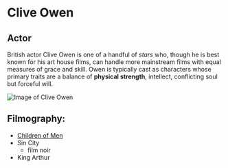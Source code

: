 # Clive Owen

<testing comment syntax>

## Actor

British actor Clive Owen is one of a handful of *stars* who, though he is best known for his art house films, can handle more mainstream films with equal measures of grace and skill. Owen is typically cast as characters whose primary traits are a balance of **physical strength**, intellect, conflicting soul but forceful will.

![Image of Clive Owen](https://images-na.ssl-images-amazon.com/images/M/MV5BMjA4MzAyOTc5Ml5BMl5BanBnXkFtZTcwOTQ5NzEzMg@@._V1_UY317_CR13,0,214,317_AL_.jpg)

## Filmography:

* [Children of Men](http://www.imdb.com/title/tt0206634/)
* Sin City
	* film noir
* King Arthur


